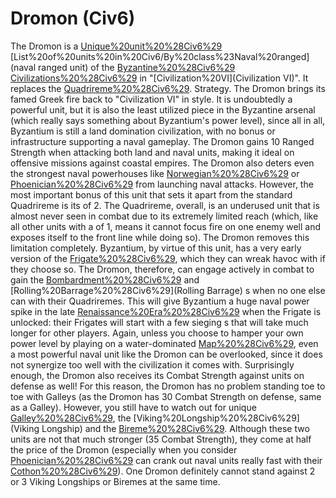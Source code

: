 # Dromon (Civ6)

The Dromon is a [Unique%20unit%20%28Civ6%29](unique) [List%20of%20units%20in%20Civ6/By%20class%23Naval%20ranged](naval ranged unit) of the [Byzantine%20%28Civ6%29](Byzantine) [Civilizations%20%28Civ6%29](civilization) in "[Civilization%20VI](Civilization VI)". It replaces the [Quadrireme%20%28Civ6%29](Quadrireme).
Strategy.
The Dromon brings its famed Greek fire back to "Civilization VI" in style. It is undoubtedly a powerful unit, but it is also the least utilized piece in the Byzantine arsenal (which really says something about Byzantium's power level), since all in all, Byzantium is still a land domination civilization, with no bonus or infrastructure supporting a naval gameplay. 
The Dromon gains 10 Ranged Strength when attacking both land and naval units, making it ideal on offensive missions against coastal empires. The Dromon also deters even the strongest naval powerhouses like [Norwegian%20%28Civ6%29](Norway) or [Phoenician%20%28Civ6%29](Phoenicia) from launching naval attacks. However, the most important bonus of this unit that sets it apart from the standard Quadrireme is its of 2. The Quadrireme, overall, is an underused unit that is almost never seen in combat due to its extremely limited reach (which, like all other units with a of 1, means it cannot focus fire on one enemy well and exposes itself to the front line while doing so). The Dromon removes this limitation completely. Byzantium, by virtue of this unit, has a very early version of the [Frigate%20%28Civ6%29](Frigate), which they can wreak havoc with if they choose so. The Dromon, therefore, can engage actively in combat to gain the [Bombardment%20%28Civ6%29](Bombardment) and [Rolling%20Barrage%20%28Civ6%29](Rolling Barrage) s when no one else can with their Quadriremes. This will give Byzantium a huge naval power spike in the late [Renaissance%20Era%20%28Civ6%29](Renaissance) when the Frigate is unlocked: their Frigates will start with a few sieging s that will take much longer for other players. Again, unless you choose to hamper your own power level by playing on a water-dominated [Map%20%28Civ6%29](map), even a most powerful naval unit like the Dromon can be overlooked, since it does not synergize too well with the civilization it comes with.
Surprisingly enough, the Dromon also receives its Combat Strength against units on defense as well! For this reason, the Dromon has no problem standing toe to toe with Galleys (as the Dromon has 30 Combat Strength on defense, same as a Galley). However, you still have to watch out for unique [Galley%20%28Civ6%29](Galleys), the [Viking%20Longship%20%28Civ6%29](Viking Longship) and the [Bireme%20%28Civ6%29](Bireme). Although these two units are not that much stronger (35 Combat Strength), they come at half the price of the Dromon (especially when you consider [Phoenician%20%28Civ6%29](Phoenicia) can crank out naval units really fast with their [Cothon%20%28Civ6%29](Cothon)). One Dromon definitely cannot stand against 2 or 3 Viking Longships or Biremes at the same time. 